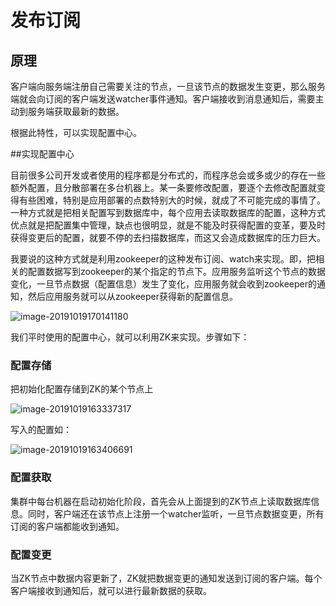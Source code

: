 # 发布订阅



## 原理

客户端向服务端注册自己需要关注的节点，一旦该节点的数据发生变更，那么服务端就会向订阅的客户端发送watcher事件通知。客户端接收到消息通知后，需要主动到服务端获取最新的数据。



根据此特性，可以实现配置中心。



##实现配置中心

目前很多公司开发或者使用的程序都是分布式的，而程序总会或多或少的存在一些额外配置，且分散部署在多台机器上。某一条要修改配置，要逐个去修改配置就变得有些困难，特别是应用部署的点数特别大的时候，就成了不可能完成的事情了。一种方式就是把相关配置写到数据库中，每个应用去读取数据库的配置，这种方式优点就是把配置集中管理，缺点也很明显，就是不能及时获得配置的变革，要及时获得变更后的配置，就要不停的去扫描数据库，而这又会造成数据库的压力巨大。

我要说的这种方式就是利用zookeeper的这种发布订阅、watch来实现。即，把相关的配置数据写到zookeeper的某个指定的节点下。应用服务监听这个节点的数据变化，一旦节点数据（配置信息）发生了变化，应用服务就会收到zookeeper的通知，然后应用服务就可以从zookeeper获得新的配置信息。

![image-20191019170141180](https://tva1.sinaimg.cn/large/006y8mN6gy1g83m8wkajwj30te0hkgq7.jpg)







我们平时使用的配置中心，就可以利用ZK来实现。步骤如下：



### 配置存储

把初始化配置存储到ZK的某个节点上

![image-20191019163337317](https://tva1.sinaimg.cn/large/006y8mN6gy1g83lfq83j4j31bg0es0zl.jpg)

写入的配置如：

![image-20191019163406691](https://tva1.sinaimg.cn/large/006y8mN6gy1g83lg7icq3j30zi0ak41m.jpg)





### 配置获取

集群中每台机器在启动初始化阶段，首先会从上面提到的ZK节点上读取数据库信息。同时，客户端还在该节点上注册一个watcher监听，一旦节点数据变更，所有订阅的客户端都能收到通知。





### 配置变更

当ZK节点中数据内容更新了，ZK就把数据变更的通知发送到订阅的客户端。每个客户端接收到通知后，就可以进行最新数据的获取。